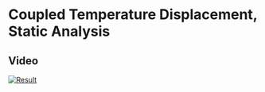 # Coupled Temperature Displacement, Static Analysis
## Video
[![Result](https://img.youtube.com/vi/6AK2o-KKEfo/0.jpg)](https://www.youtube.com/watch?v=6AK2o-KKEfo "Video result")
